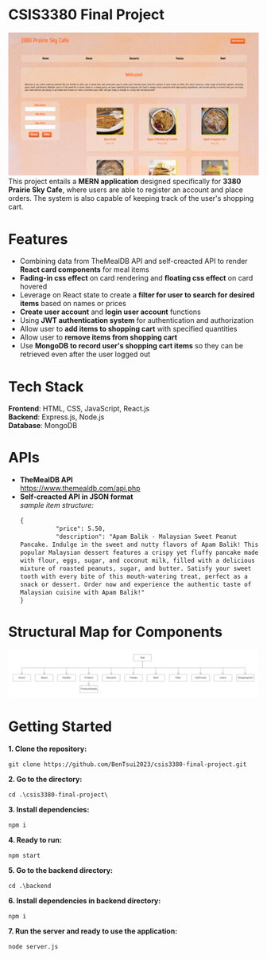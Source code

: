 # CSIS3380 Final Project
<img src="./doc/project_preview.png"  style="width: 1000px">
This project entails a <b>MERN application</b> designed specifically for <b>3380 Prairie Sky Cafe</b>, where users are able to register an account and place orders. The system is also capable of keeping track of the user's shopping cart.

# Features
- Combining data from TheMealDB API and self-creacted API to render **React card components** for meal items
- **Fading-in css effect** on card rendering and **floating css effect** on card hovered
- Leverage on React state to create a **filter for user to search for desired items** based on names or prices
- **Create user account** and **login user account** functions
- Using **JWT authentication system** for authentication and authorization
- Allow user to **add items to shopping cart** with specified quantities
- Allow user to **remove items from shopping cart**
- Use **MongoDB to record user's shopping cart items** so they can be retrieved even after the user logged out

# Tech Stack

**Frontend**: HTML, CSS, JavaScript, React.js <br>
**Backend**: Express.js, Node.js <br>
**Database**: MongoDB

# APIs

- **TheMealDB API** <br>
  https://www.themealdb.com/api.php
- **Self-creacted API in JSON format**<br>
  <i>sample item structure:</i>
  ```
  {
            "price": 5.50,
            "description": "Apam Balik - Malaysian Sweet Peanut Pancake. Indulge in the sweet and nutty flavors of Apam Balik! This popular Malaysian dessert features a crispy yet fluffy pancake made with flour, eggs, sugar, and coconut milk, filled with a delicious mixture of roasted peanuts, sugar, and butter. Satisfy your sweet tooth with every bite of this mouth-watering treat, perfect as a snack or dessert. Order now and experience the authentic taste of Malaysian cuisine with Apam Balik!"
  }
  ```

# Structural Map for Components
<img src="./doc/structural_map.png"  style="width: 1100px">

# Getting Started

**1. Clone the repository:** 

```
git clone https://github.com/BenTsui2023/csis3380-final-project.git
```
**2. Go to the directory:**

```
cd .\csis3380-final-project\
```

**3. Install dependencies:**

```
npm i
```

**4. Ready to run:**

```
npm start
```
**5. Go to the backend directory:**

```
cd .\backend
```

**6. Install dependencies in backend directory:**

```
npm i
```

**7. Run the server and ready to use the application:**

```
node server.js
```
